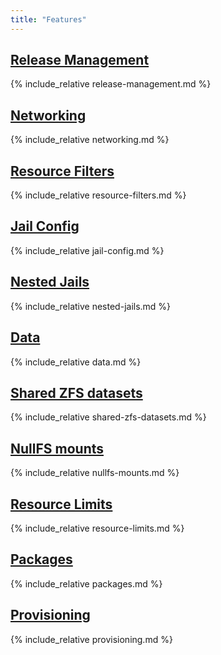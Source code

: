 ```yaml
---
title: "Features"
---
```


## [Release Management](#release-management)
{% include_relative release-management.md %}

## [Networking](#networking)
{% include_relative networking.md %}

## [Resource Filters](#resource-filters)
{% include_relative resource-filters.md %}

## [Jail Config](#jail-config)
{% include_relative jail-config.md %}

## [Nested Jails](#nested-jails)
{% include_relative nested-jails.md %}

## [Data](#data)
{% include_relative data.md %}

## [Shared ZFS datasets](#shared-zfs-datasets)
{% include_relative shared-zfs-datasets.md %}

## [NullFS mounts](#nullfs-mounts)
{% include_relative nullfs-mounts.md %}

## [Resource Limits](#resource-limits)
{% include_relative resource-limits.md %}

## [Packages](#packages)
{% include_relative packages.md %}

## [Provisioning](#provisioning)
{% include_relative provisioning.md %}
